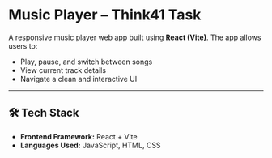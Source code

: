 #  Music Player – Think41 Task

A responsive music player web app built using **React (Vite)**. The app allows users to:

-  Play, pause, and switch between songs  
-  View current track details  
-  Navigate a clean and interactive UI

---

## 🛠 Tech Stack

- **Frontend Framework:** React + Vite  
- **Languages Used:** JavaScript, HTML, CSS  
